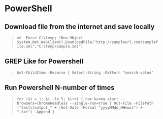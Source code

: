 # PowerShell
## Download file from the internet and save locally
> `md -Force C:\temp; (New-Object System.Net.WebClient).DownloadFile("http://sampleurl.com/samplefile.xml","C:\temp\sample.xml")`

## GREP Like for Powershell
> `Get-ChildItem -Recurse | Select-String -Pattern "search-value"`

## Run Powershell N-number of times
> `for ($i = 1; $i -le 5; $i++) { npx karma start --browsers=ChromeHeadless --single-run=true | Out-File -FilePath ("tests/output_" + (Get-Date -Format "yyyyMMdd_HHmmss") + ".txt") -Append }`
